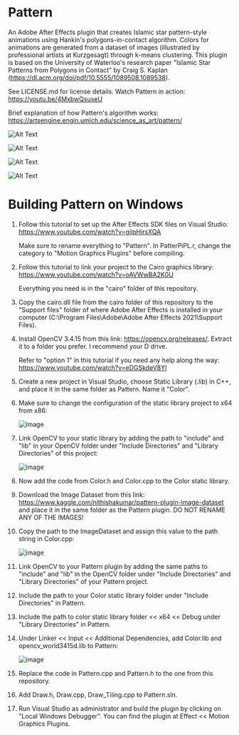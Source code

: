 # Pattern 
An Adobe After Effects plugin that creates Islamic star pattern-style animations using Hankin's polygons-in-contact algorithm. Colors for animations are generated from 
a dataset of images (illustrated by professional artists at Kurzgesagt) through k-means clustering. This plugin is based on the University of Waterloo's research paper "Islamic Star Patterns from Polygons in Contact" by Craig S. Kaplan (https://dl.acm.org/doi/pdf/10.5555/1089508.1089538).

See LICENSE.md for license details. Watch Pattern in action: https://youtu.be/4MxbwQsuseU

Brief explanation of how Pattern's algorithm works: https://artsengine.engin.umich.edu/science_as_art/pattern/

![Alt Text](https://github.com/nithishakumar/Pattern-After-Effects-Plugin/blob/main/animations/animation%201.gif)

![Alt Text](https://github.com/nithishakumar/Pattern-After-Effects-Plugin/blob/main/animations/animation%208.gif)

![Alt Text](https://github.com/nithishakumar/Pattern-After-Effects-Plugin/blob/main/animations/animation%202.gif)

![Alt Text](https://github.com/nithishakumar/Pattern-After-Effects-Plugin/blob/main/animations/animation%203.gif)

# Building Pattern on Windows

1. Follow this tutorial to set up the After Effects SDK files on Visual Studio: https://www.youtube.com/watch?v=gilpHirsXQA 
   
   Make sure to rename everything to "Pattern". In PatterPiPL.r, change the category to "Motion Graphics Plugins" before compiling.
2. Follow this tutorial to link your project to the Cairo graphics library: https://www.youtube.com/watch?v=oAVWwBA2K0U
   
   Everything you need is in the "cairo" folder of this repository. 
3. Copy the cairo.dll file from the cairo folder of this repository to the "Support files" folder of where Adobe After Effects is installed in your computer 
   (C:\Program Files\Adobe\Adobe After Effects 2021\Support Files).
4. Install OpenCV 3.4.15 from this link: https://opencv.org/releases/. Extract it to a folder you prefer. I recommend your D drive.                                
   
   Refer to "option 1" in this tutorial if you need any help along the way: https://www.youtube.com/watch?v=eDGSkdeV8YI
5. Create a new project in Visual Studio, choose Static Library (.lib) in C++, and place it in the same folder as Pattern. Name it "Color".
6. Make sure to change the configuration of the static library project to x64 from x86:
   
   ![image](https://user-images.githubusercontent.com/73742037/131928290-43f029dd-4664-464e-a667-45537e956981.png)
   
7. Link OpenCV to your static library by adding the path to "include" and "lib" in your OpenCV folder under "Include Directories" and "Library Directories" of this project:
  
   ![image](https://user-images.githubusercontent.com/73742037/131928183-cc8f2460-4463-458e-a5b2-896720664aef.png)
   
8. Now add the code from Color.h and Color.cpp to the Color static library.
9. Download the Image Dataset from this link: https://www.kaggle.com/nithishakumar/pattern-plugin-image-dataset and place it in the same folder as the Pattern plugin. DO NOT RENAME ANY OF THE IMAGES!
10. Copy the path to the ImageDataset and assign this value to the path string in Color.cpp:
 
    ![image](https://user-images.githubusercontent.com/73742037/131933620-cf4940bb-1aa9-4012-a6ce-3ce73d4d92a7.png)

11. Link OpenCV to your Pattern plugin by adding the same paths to "include" and "lib" in the OpenCV folder under "Include Directories" and "Library Directories" of your Pattern project.
12. Include the path to your Color static library folder under "Include Directories" in Pattern.
13. Include the path to color static library folder << x64 << Debug under "Library Directories" in Pattern.
14. Under Linker << Input << Additional Dependencies, add Color.lib and opencv_world3415d.lib to Pattern:

    ![image](https://user-images.githubusercontent.com/73742037/131928785-24106084-5601-4038-884b-53f7e1b44c41.png)
    
15. Replace the code in Pattern.cpp and Pattern.h to the one from this repository.
16. Add Draw.h, Draw.cpp, Draw_Tiling.cpp to Pattern.sln.
17. Run Visual Studio as administrator and build the plugin by clicking on "Local Windows Debugger". You can find the plugin at Effect << Motion Graphics Plugins.
